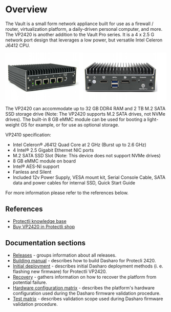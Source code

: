 # Overview

The Vault is a small form network appliance built for use as a firewall
 / router, virtualization platform, a daily-driven personal computer,
 and more. The VP2420 is another addition to the Vault Pro series. It
 is a 4 x 2.5 G network port design that leverages a low power,
 but versatile Intel Celeron J6412 CPU.

![](/images/VP2410.png)

The VP2420 can accommodate up to 32 GB DDR4 RAM and 2 TB M.2 SATA SSD
storage drive (Note: The VP2420 supports M.2 SATA drives, not NVMe
drives). The built-in 8 GB eMMC module can be used for booting a
light-weight OS for example, or for use as optional storage.

VP2410 specification:

* Intel Celeron® J6412 Quad Core at 2 GHz (Burst up to 2.6 GHz)
* 4 Intel® 2.5 Gigabit Ethernet NIC ports
* M.2 SATA SSD Slot (Note: This device does not support NVMe drives)
* 8 GB eMMC module on board
* Intel® AES-NI support
* Fanless and Silent
* Included 12v Power Supply, VESA mount kit, Serial Console Cable,
SATA data and power cables for internal SSD, Quick Start Guide

For more information please refer to the references below.

## References

* [Protectli knowledge base](https://kb.protectli.com/)
* [Buy VP2420 in Protectli shop](https://eu.protectli.com/product/vp2420/)

## Documentation sections

* [Releases](releases.md) - groups information about all releases.
* [Building manual](building-manual.md) - describes how to build Dasharo for
    Protecli 2420.
* [Initial deployment](initial-deployment.md) - describes initial Dasharo
    deployment methods (i. e. flashing new firmware) for Protectli VP2420.
* [Recovery](recovery.md) - gathers information on how to recover the platform
    from potential failure.
* [Hardware configuration matrix](hardware-matrix.md) - describes the
    platform's hardware configuration used during the Dasharo firmware
    validation procedure.
* [Test matrix](test-matrix.md) - describes validation scope used during
    Dasharo firmware validation procedure.
